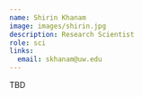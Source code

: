 ```yaml
---
name: Shirin Khanam
image: images/shirin.jpg
description: Research Scientist
role: sci
links:
  email: skhanam@uw.edu
---
```


TBD
